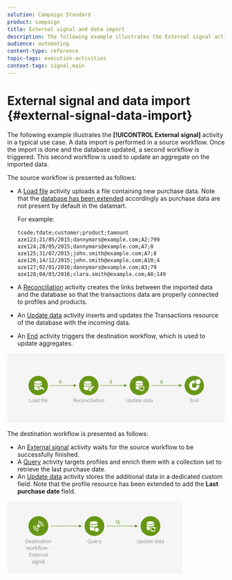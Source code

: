 ```yaml
---
solution: Campaign Standard
product: campaign
title: External signal and data import
description: The following example illustrates the External signal activity used with data import.
audience: automating
content-type: reference
topic-tags: execution-activities
context-tags: signal,main
---
```


# External signal and data import {#external-signal-data-import}

The following example illustrates the **[!UICONTROL External signal]** activity in a typical use case. A data import is performed in a source workflow. Once the import is done and the database updated, a second workflow is triggered. This second workflow is used to update an aggregate on the imported data.

The source workflow is presented as follows:

* A [Load file](../../automating/using/load-file.md) activity uploads a file containing new purchase data. Note that the [database has been extended](../../developing/using/data-model-concepts.md) accordingly as purchase data are not present by default in the datamart.

  For example:

  ```
  tcode;tdate;customer;product;tamount
  aze123;21/05/2015;dannymars@example.com;A2;799
  aze124;28/05/2015;dannymars@example.com;A7;8
  aze125;31/07/2015;john.smith@example.com;A7;8
  aze126;14/12/2015;john.smith@example.com;A10;4
  aze127;02/01/2016;dannymars@example.com;A3;79
  aze128;04/03/2016;clara.smith@example.com;A8;149
  ```

* A [Reconciliation](../../automating/using/reconciliation.md) activity creates the links between the imported data and the database so that the transactions data are properly connected to profiles and products.
* An [Update data](../../automating/using/update-data.md) activity inserts and updates the Transactions resource of the database with the incoming data.
* An [End](../../automating/using/start-and-end.md) activity triggers the destination workflow, which is used to update aggregates.

![](assets/signal_example_source1.png)

The destination workflow is presented as follows:

* An [External signal](../../automating/using/external-signal.md) activity waits for the source workflow to be successfully finished.
* A [Query](../../automating/using/query.md#enriching-data) activity targets profiles and enrich them with a collection set to retrieve the last purchase date.
* An [Update data](../../automating/using/update-data.md) activity stores the additional data in a dedicated custom field. Note that the profile resource has been extended to add the **Last purchase date** field.

![](assets/signal_example_source2.png)
